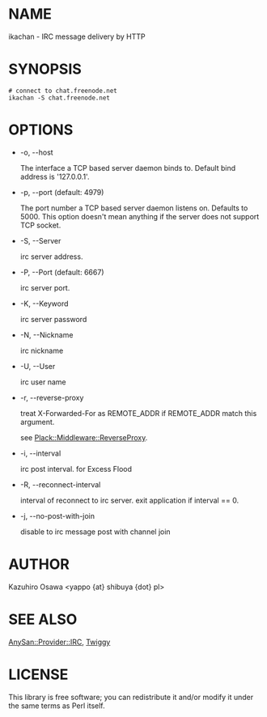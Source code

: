 # NAME

ikachan - IRC message delivery by HTTP

# SYNOPSIS

    # connect to chat.freenode.net
    ikachan -S chat.freenode.net

# OPTIONS

- \-o, --host

    The interface a TCP based server daemon binds to. Default bind address
    is '127.0.0.1'. 

- \-p, --port (default: 4979)

    The port number a TCP based server daemon listens on. Defaults to
    5000\. This option doesn't mean anything if the server does not support
    TCP socket.

- \-S, --Server

    irc server address.

- \-P, --Port (default: 6667)

    irc server port.

- \-K, --Keyword

    irc server password

- \-N, --Nickname

    irc nickname

- \-U, --User

    irc user name

- \-r, --reverse-proxy

    treat X-Forwarded-For as REMOTE\_ADDR if REMOTE\_ADDR match this argument.

    see [Plack::Middleware::ReverseProxy](http://search.cpan.org/perldoc?Plack::Middleware::ReverseProxy).

- \-i, --interval

    irc post interval. for Excess Flood

- \-R, --reconnect-interval

    interval of reconnect to irc server.
    exit application if interval == 0.

- \-j, --no-post-with-join

    disable to irc message post with channel join

# AUTHOR

Kazuhiro Osawa <yappo {at} shibuya {dot} pl>

# SEE ALSO

[AnySan::Provider::IRC](http://search.cpan.org/perldoc?AnySan::Provider::IRC), [Twiggy](http://search.cpan.org/perldoc?Twiggy)

# LICENSE

This library is free software; you can redistribute it and/or modify
it under the same terms as Perl itself.
